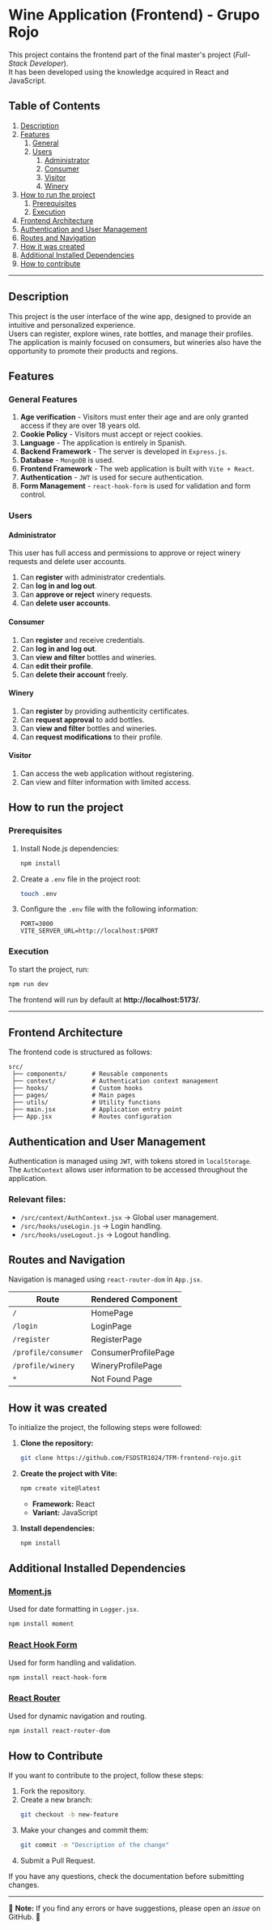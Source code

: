 # Wine Application (Frontend) - Grupo Rojo

This project contains the frontend part of the final master's project (*Full-Stack Developer*).  
It has been developed using the knowledge acquired in React and JavaScript.

## Table of Contents

1. [Description](#description)
2. [Features](#features)
   1. [General](#general-features)
   2. [Users](#users)
      1. [Administrator](#administrator)
      2. [Consumer](#consumer)
      3. [Visitor](#visitor)
      4. [Winery](#winery)
3. [How to run the project](#how-to-run-the-project)
    1. [Prerequisites](#prerequisites)
    2. [Execution](#execution)
4. [Frontend Architecture](#frontend-architecture)
5. [Authentication and User Management](#authentication-and-user-management)
6. [Routes and Navigation](#routes-and-navigation)
7. [How it was created](#how-it-was-created)
8. [Additional Installed Dependencies](#additional-installed-dependencies)
9. [How to contribute](#how-to-contribute)

---

## Description

This project is the user interface of the wine app, designed to provide an intuitive and personalized experience.  
Users can register, explore wines, rate bottles, and manage their profiles.  
The application is mainly focused on consumers, but wineries also have the opportunity to promote their products and regions.

## Features

### General Features

1. **Age verification** - Visitors must enter their age and are only granted access if they are over 18 years old.
2. **Cookie Policy** - Visitors must accept or reject cookies.
3. **Language** - The application is entirely in Spanish.
4. **Backend Framework** - The server is developed in `Express.js`.
5. **Database** - `MongoDB` is used.
6. **Frontend Framework** - The web application is built with `Vite + React`.
7. **Authentication** - `JWT` is used for secure authentication.
8. **Form Management** - `react-hook-form` is used for validation and form control.

### Users

#### Administrator

This user has full access and permissions to approve or reject winery requests and delete user accounts.

1. Can **register** with administrator credentials.
2. Can **log in and log out**.
3. Can **approve or reject** winery requests.
4. Can **delete user accounts**.

#### Consumer

1. Can **register** and receive credentials.
2. Can **log in and log out**.
3. Can **view and filter** bottles and wineries.
4. Can **edit their profile**.
5. Can **delete their account** freely.

#### Winery

1. Can **register** by providing authenticity certificates.
2. Can **request approval** to add bottles.
3. Can **view and filter** bottles and wineries.
4. Can **request modifications** to their profile.

#### Visitor

1. Can access the web application without registering.
2. Can view and filter information with limited access.

## How to run the project

### Prerequisites

1. Install Node.js dependencies:
    ```bash
    npm install
    ```
2. Create a `.env` file in the project root:
    ```bash
    touch .env
    ```
3. Configure the `.env` file with the following information:
    ```env
    PORT=3000
    VITE_SERVER_URL=http://localhost:$PORT
    ```

### Execution

To start the project, run:

```bash
npm run dev
```

The frontend will run by default at **http://localhost:5173/**.

---

## Frontend Architecture

The frontend code is structured as follows:

```
src/
 ├── components/       # Reusable components
 ├── context/          # Authentication context management
 ├── hooks/            # Custom hooks
 ├── pages/            # Main pages
 ├── utils/            # Utility functions
 ├── main.jsx          # Application entry point
 ├── App.jsx           # Routes configuration
```

## Authentication and User Management

Authentication is managed using `JWT`, with tokens stored in `localStorage`. The `AuthContext` allows user information to be accessed throughout the application.

### Relevant files:
- `/src/context/AuthContext.jsx` → Global user management.
- `/src/hooks/useLogin.js` → Login handling.
- `/src/hooks/useLogout.js` → Logout handling.

## Routes and Navigation

Navigation is managed using `react-router-dom` in `App.jsx`.

| Route               | Rendered Component           |
|--------------------|----------------------------|
| `/`               | HomePage                    |
| `/login`          | LoginPage                   |
| `/register`       | RegisterPage                |
| `/profile/consumer` | ConsumerProfilePage         |
| `/profile/winery` | WineryProfilePage           |
| `*`               | Not Found Page              |

## How it was created

To initialize the project, the following steps were followed:

1. **Clone the repository:**
    ```bash
    git clone https://github.com/FSDSTR1024/TFM-frontend-rojo.git
    ```

2. **Create the project with Vite:**
    ```bash
    npm create vite@latest
    ```
    - **Framework:** React
    - **Variant:** JavaScript

3. **Install dependencies:**
    ```bash
    npm install
    ```

## Additional Installed Dependencies

### **[Moment.js](https://momentjs.com/)**

Used for date formatting in `Logger.jsx`.

```bash
npm install moment
```

### **[React Hook Form](https://www.react-hook-form.com/)**

Used for form handling and validation.

```bash
npm install react-hook-form
```

### **[React Router](https://reactrouter.com/)**

Used for dynamic navigation and routing.

```bash
npm install react-router-dom
```

## How to Contribute

If you want to contribute to the project, follow these steps:

1. Fork the repository.
2. Create a new branch:
    ```bash
    git checkout -b new-feature
    ```
3. Make your changes and commit them:
    ```bash
    git commit -m "Description of the change"
    ```
4. Submit a Pull Request.

If you have any questions, check the documentation before submitting changes.

---

📌 **Note:** If you find any errors or have suggestions, please open an *issue* on GitHub. 🚀

